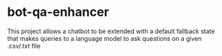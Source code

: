 # bot-qa-enhancer
This project allows a chatbot to be extended with a default fallback state that makes queries to a language model to ask questions on a given .csv/.txt file
